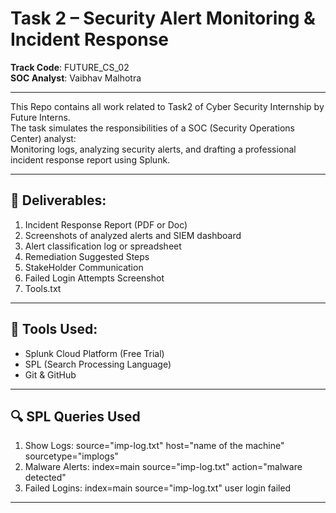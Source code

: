 # Task 2 – Security Alert Monitoring & Incident Response    
 **Track Code**: FUTURE_CS_02  
 **SOC Analyst**: Vaibhav Malhotra  
 
---

This Repo contains all work related to Task2 of Cyber Security Internship by Future Interns.  
The task simulates the responsibilities of a SOC (Security Operations Center) analyst:  
Monitoring logs, analyzing security alerts, and drafting a professional incident response report using Splunk.  

---

## 📌 Deliverables:
1. Incident Response Report (PDF or Doc)  
2. Screenshots of analyzed alerts and SIEM dashboard
3. Alert classification log or spreadsheet  
4. Remediation Suggested Steps  
5. StakeHolder Communication  
6. Failed Login Attempts Screenshot  
7. Tools.txt  

---

## 🔧 Tools Used:
- Splunk Cloud Platform (Free Trial)  
- SPL (Search Processing Language)
- Git & GitHub

---

## 🔍 SPL Queries Used
1. Show Logs: source="imp-log.txt" host="name of the machine" sourcetype="implogs"  
2. Malware Alerts: index=main source="imp-log.txt" action="malware detected"  
3. Failed Logins: index=main source="imp-log.txt" user login failed

---
   
   
